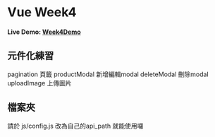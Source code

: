 # Vue Week4 

**Live Demo: [Week4Demo](https://potatoleee.github.io/vue-week4/)**
## 元件化練習
pagination      頁籤
productModal    新增編輯modal
deleteModal     刪除modal
uploadImage     上傳圖片
## 檔案夾
請於 js/config.js 改為自己的api_path 就能使用囉
 

